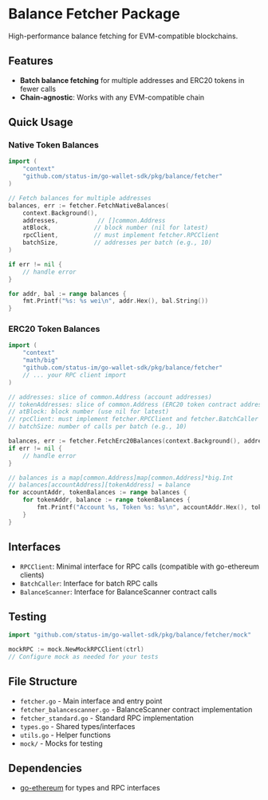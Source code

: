 # Balance Fetcher Package

High-performance balance fetching for EVM-compatible blockchains.

## Features

- **Batch balance fetching** for multiple addresses and ERC20 tokens in fewer calls
- **Chain-agnostic**: Works with any EVM-compatible chain

## Quick Usage

### Native Token Balances

```go
import (
    "context"
    "github.com/status-im/go-wallet-sdk/pkg/balance/fetcher"
)

// Fetch balances for multiple addresses
balances, err := fetcher.FetchNativeBalances(
    context.Background(), 
    addresses,           // []common.Address
    atBlock,            // block number (nil for latest)
    rpcClient,          // must implement fetcher.RPCClient
    batchSize,          // addresses per batch (e.g., 10)
)

if err != nil {
    // handle error
}

for addr, bal := range balances {
    fmt.Printf("%s: %s wei\n", addr.Hex(), bal.String())
}
```

### ERC20 Token Balances

```go
import (
    "context"
    "math/big"
    "github.com/status-im/go-wallet-sdk/pkg/balance/fetcher"
    // ... your RPC client import
)

// addresses: slice of common.Address (account addresses)
// tokenAddresses: slice of common.Address (ERC20 token contract addresses)
// atBlock: block number (use nil for latest)
// rpcClient: must implement fetcher.RPCClient and fetcher.BatchCaller
// batchSize: number of calls per batch (e.g., 10)

balances, err := fetcher.FetchErc20Balances(context.Background(), addresses, tokenAddresses, atBlock, rpcClient, batchSize)
if err != nil {
    // handle error
}

// balances is a map[common.Address]map[common.Address]*big.Int
// balances[accountAddress][tokenAddress] = balance
for accountAddr, tokenBalances := range balances {
    for tokenAddr, balance := range tokenBalances {
        fmt.Printf("Account %s, Token %s: %s\n", accountAddr.Hex(), tokenAddr.Hex(), balance.String())
    }
}
```

## Interfaces

- `RPCClient`: Minimal interface for RPC calls (compatible with go-ethereum clients)
- `BatchCaller`: Interface for batch RPC calls
- `BalanceScanner`: Interface for BalanceScanner contract calls

## Testing

```go
import "github.com/status-im/go-wallet-sdk/pkg/balance/fetcher/mock"

mockRPC := mock.NewMockRPCClient(ctrl)
// Configure mock as needed for your tests
```

## File Structure

- `fetcher.go` - Main interface and entry point
- `fetcher_balancescanner.go` - BalanceScanner contract implementation
- `fetcher_standard.go` - Standard RPC implementation
- `types.go` - Shared types/interfaces
- `utils.go` - Helper functions
- `mock/` - Mocks for testing

## Dependencies

- [go-ethereum](https://github.com/ethereum/go-ethereum) for types and RPC interfaces 